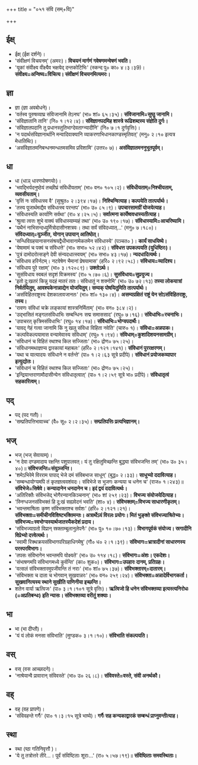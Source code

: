 +++
title = "०५१ संवि (सम्+वि)"

+++

## ईक्ष्
- ईक्ष् (ईक्ष दर्शने)।
- 'संवीक्षणं विचयनम्' (अमरः)। **विचयनं मार्गणं गवेषणमन्वेषणं भवति।**
- 'यूकां संवीक्ष्य वीक्ष्यैव भक्षयेद् दन्तकोटिभिः' (स्कन्द पु० का० ४।३।३9)। **संवीक्ष्य=अन्विष्य=विचित्य। संवीक्षणं विचयनमित्यमरः।**

## ज्ञा
- ज्ञा (ज्ञा अवबोधने)।
- 'वर्तस्व पुरुषव्याघ्र संविजानामि तेऽनघ' (भा० शां० ६५।३५)। **संविजानामि=सुष्ठु जानामि।**
- 'संविज्ञातानि तानि' (नि० १।१२।४)। **संविज्ञानपदमिह शास्त्रे रूढिशब्दस्य संज्ञेति दुर्गः।**
- 'संविज्ञातपदानि तु प्रधानस्तुतिभाग्देवताग्न्यादीनि' (नि० ७।१ दुर्गवृत्तिः)।
- 'न पदार्थसंविज्ञानार्थानि मन्वादिवाक्यानि व्याकरणाभिधानकाण्डस्मृतिवत्' (मनु० २।१० इत्यत्र मेधातिथिः)।
- 'असंविज्ञातमनिबन्धनमन्धतमसमिव प्रविशामि' (उत्तर० ७)। **असंविज्ञातमननुभूतपूर्वम्।**

## धा
- धा (धाञ् धारणपोषणयोः)।
- 'भवद्भिर्यदनुष्ठेयं तच्छीघ्रं संविधीयताम्' (भा० वन० १०५।२)। **संविधीयताम्=निश्चीयताम्, व्यवसीयताम्।**
- 'वृत्तिं नः संविधत्स्व वै' (सुश्रुत० २।३९४।१७)। **निश्चिन्वित्याह। कल्पयेति तात्पर्यार्थः।**
- 'तस्य पूजार्थमद्यैव संविधत्स्व परन्तप' (भा० उ० ८५।९)। **उपचारसामग्रीं योजयेत्याह।**
- 'संविधास्यति कार्याणि सर्वथा' (रा० ४।२५।५)। **सर्वात्मना कार्येष्ववधास्यतीत्याह।**
- 'श्रुत्वा त्वत्तः शुभे वाक्यं संविधास्याम्यहं तथा' (भा० उ० १९०।१७)। **संविधास्यामि=आचरिष्यामि।**
- 'यथैनं नाभिसन्दध्युर्मित्रोदासीनशत्रवः। तथा सर्वं संविदध्यात्…' (मनु० ७।१८०)। **संविदध्यात्=युञ्जीत, योगान् उपायान् आतिष्ठेत्।**
- 'सन्धिविग्रहयानासनसंश्रयद्वैधीभावानामेकतमेन संविधास्ये' (पञ्चत० )। **कार्यं साधयिष्ये।**
- 'येषामामं च पक्वं च संविधत्ते' (भा० सभा० ५२।४२)। **संविधत्त उपकल्पयति (युधिष्ठिरः)।**
- 'पुत्रं दामोदरोत्सङ्गे देवी संन्यदधात्स्वयम्' (भा० सभा० ४३।१७)। **न्यदधादित्यर्थः।**
- 'संविधाय हरिर्नटम्। नटवेषेण भैमानां प्रेषयामास' (हरि० २।९२।५८)। **संविधाय=व्यादिश्य।**
- 'संविधाय पुरे रक्षाम्' (भा० ३।१२०८९)। **उक्तोऽर्थः।**
- 'सुसंविधाय स्वबलं सदृशं विक्रमस्य' (रा० ५।७०।६)। **सुसंविधाय=सुप्रयुज्य।**
- 'इतो दु:खतरं किन्नु यदहं मातरं ततः। संविधातुं न शक्नोमि' (भा० उ० ७२।१३) **तस्या लोकयात्रां निर्वर्तयितुम्, आवश्यकेनान्नाद्येन योजयितुम्। सम्यक् पोषयितुमिति तात्पर्यार्थः।**
- 'असंविहितराष्ट्रस्य देशकालावजानतः' (भा० शां० १३०।४)। **असम्यग्रक्षितं राष्ट्रं येन सोऽसंविहितराष्ट्रः, तस्य।**
- 'रावणः संविधां चक्रे लङ्कायां शास्त्रनिर्मिताम्' (भा० वन० ३८४।२)।
- 'उद्भासितं मङ्गलसंविधाभिः सम्बन्धिनः सद्म समाससाद' (रघु० ७।१६)। **संविधाभिः=रचनाभिः।**
- 'उपाचरत् कृत्रिमसंविधाभिः' (रघु० १४।१७)। **संविधाभिः=भोग्यपदार्थैः।**
- 'यावद् गेहं गत्वा जानामि किं नु खलु संविधा विहिता नवेति' (चारु० १)। **संविधा=अन्नपाकः।**
- 'कल्पविकल्पयामास वन्यामेवास्य संविधाम्' (रघु० १।९४)। **संविधाम्=कुशादिशयनसामग्रीम्।**
- 'संविधानं च विहितं रथाश्च किल सज्जिताः' (भा० द्रोण० ७५।२५)।
- 'संविधानमथाज्ञाप्य द्वारकायां महाबलः' (हरि० २।१२१।१४१)। **संविधानं पुररक्षरणम्।**
- 'यथा च यात्यादयः संविधाने न वर्तन्ते' (पा० १।२।६३ सूत्रे प्रदीपे)। **संविधानं प्रयोजकव्यापार इत्युद्योतः।**
- 'संविधानं च विहितं रथाश्च किल सज्जिताः' (भा० द्रोण० ७५।२५)।
- 'इन्द्रियान्तराणामौदासीन्येन संविधातृत्वात्' (पा० १।२।५९ सूत्रे भा० प्रदीपे)। **संविधातृत्वं सहकारित्वम्।**

## पद्
- पद् (पद गतौ)।
- 'सम्प्रतिपत्तिभावाच्च' (वै० सू० २।२।३५)। **सम्प्रतिपत्तिः प्रत्यभिज्ञानम्।**

## भज्
- भज् (भज् सेवायाम्)।
- 'न देवा दण्डमादाय रक्षन्ति पशुपालवत्। यं तु रक्षितुमिच्छन्ति बुद्ध्या संविभजन्ति तम्' (भा० उ० ३५।४०)॥ **संविभजन्ति=संयुञ्जन्ति।**
- 'शमेऽभिरेमे विरराम पापाद् भेजे दमं संविबभाज साधून्' (बुद्ध० २।३३)। **साधुभ्यो ददावित्याह।**
- 'सम्बन्धायोग्यमपि तं कृतज्ञत्ववशंवदः। संविभेजे स भुजगः कन्यया च धनेन च' (राज० १।२४३)॥ **संविभेजे=सिषेवे। कन्यादानेन धनदानेन च। इदं द्वयं ददावित्यर्थः।**
- 'अतिरिक्तैः संविभजेद् भोगैरन्यानकिञ्चनान्' (भा० शां २५९।२३)। **विभज्य संयोजयेदित्याह।**
- 'स्निग्धजनसंविभक्तं हि दु:खं सह्यवेदनं भवति' (शा० ४)। **संविभक्तम्=विभज्य साधारणीकृतम्।**
- 'भवन्तमाश्रिताः कृष्ण संविभक्ताश्च सर्वशः' (हरि० २।१२१।२१)। **संविभक्ताः=समीचीनविशिष्टभक्तिमन्तः। अत्रार्थेऽयं विरलः प्रयोगः। मितं भुङ्क्ते संविभज्याश्रितेभ्यः। संविभज्य=स्वभोग्यस्यार्थजातस्यैकदेशं प्रदाय।**
- 'संविभज्याग्रतो विप्रान् स्रक्ताम्बूलानुलेपनैः' (भा० पु० १०।७०।१३)। **विभागपूर्वकं संयोज्य। स्रगादीनि विप्रेभ्यो दत्त्वेत्यर्थः।**
- 'स्वामी रिक्थक्रयसंविभागपरिग्रहाधिगमेषु' (गौ० ध० २।१।३९)। **संविभागः=भ्रात्रादीनां साधारणस्य परस्परविभागः।**
- 'तपसः संविभागेन भवन्तमपि योक्ष्यते' (भा० उ० ११४।१८)। **संविभागः=अंशः। एकदेशः।**
- 'संभाषणमपि संविभागमध्ये कुर्वन्ति' (का० शुक०)। **संविभागः=उपहारः दानम्, प्रतिग्रहः।**
- 'वत्सलं संविभक्तारमुपजीवन्ति तं नराः' (भा० शां० ७५।३७)। **संविभक्तारम्=दातारम्।**
- 'संविभक्ता च दाता च भोगवान् सुखवान्नरः' (भा० वन० २५९।२४)। **संविभक्ता=अन्नादेर्विभागकर्ता। सुखवानित्यस्य स्थाने सुखीति पाणिनीया इच्छन्ति।**
- शतेन वार्या ऋत्विजः' (पा० ३।१।१०१ सूत्रे वृत्तिः)। **ऋत्विजो हि धनेन संविभक्तव्या इत्यस्त्यनिरोधः (=अप्रतिबन्धः) इति न्यासः। संविभक्तव्या वरीतुं शक्याः।**

## भा
- भा (भा दीप्तौ)।
- 'यं यं लोकं मनसा संविभाति' (मुण्डक० ३।१।१०)। **संविभाति संकल्पयति।**

## वस्
- वस् (वस आच्छादने)।
- 'नाश्रेयान्वै प्रावारान् संविवस्ते' (भा० उ० २६।८)। **संविवस्ते=वस्ते, संवी अनर्थकौ।**

## वह्
- वह् (वह प्रापणे)।
- 'संविवहन्ते गर्गैः' (पा० १।३।१५ सूत्रे भाष्ये)। **गर्गैः सह कन्यकाद्वारकं सम्बन्धं प्राप्नुवन्तीत्याह।**

## स्था
- स्था (ष्ठा गतिनिवृत्तौ )।
- 'ये तु तत्रोत्तरे तीरे…। पूर्वं संविष्टिताः शूराः…' (रा० ५।५७।१९)॥ **संविष्ठिताः समवस्थिताः।**
